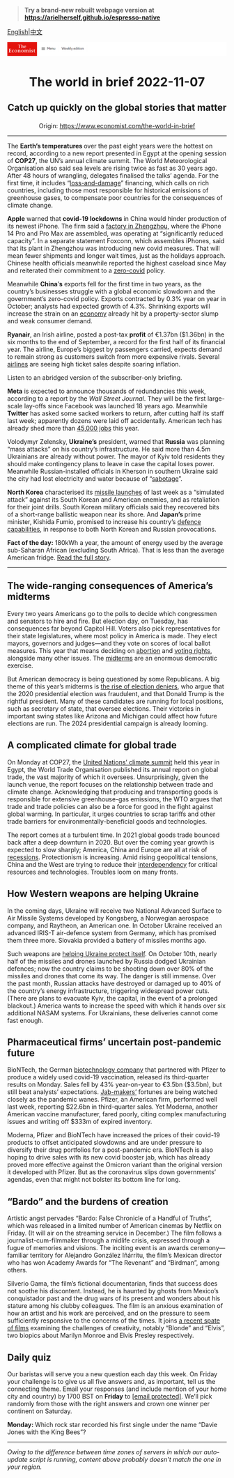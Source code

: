 > **Try a brand-new rebuilt webpage version at https://arielherself.github.io/espresso-native**

[English](https://github.com/arielherself/espresso/blob/main/README.md)|[中文](https://github-com.translate.goog/arielherself/espresso/blob/main/README.md?_x_tr_sl=en&_x_tr_tl=zh-CN&_x_tr_hl=zh-CN&_x_tr_pto=wapp)



![The Economist](menubar.png)

# <p align="center">The world in brief 2022-11-07</p>

## <p align="center">Catch up quickly on the global stories that matter</p>

<p align="center">Origin: <a href="https://www.economist.com/the-world-in-brief">https://www.economist.com/the-world-in-brief</a><hr>

The <strong>Earth’s temperatures </strong>over the past eight years were the hottest on record, according to a new report presented in Egypt at the opening session of <strong>COP27</strong>, the UN’s annual climate summit. The World Meteorological Organisation also said sea levels are rising twice as fast as 30 years ago. After 48 hours of wrangling, delegates finalised the talks’ agenda. For the first time, it includes “[loss-and-damage](https://www.economist.com/the-economist-explains/2022/10/03/what-is-climate-loss-and-damage)” financing, which calls on rich countries, including those most responsible for historical emissions of greenhouse gases, to compensate poor countries for the consequences of climate change.

<strong>Apple</strong> warned that <strong>covid-19 lockdowns </strong>in China would hinder production of its newest iPhone. The firm said a [factory in Zhengzhou](https://www.economist.com/business/2022/10/24/the-end-of-apples-affair-with-china), where the iPhone 14 Pro and Pro Max are assembled, was operating at “significantly reduced capacity”. In a separate statement Foxconn, which assembles iPhones, said that its plant in Zhengzhou was introducing new covid measures. That will mean fewer shipments and longer wait times, just as the holidays approach. Chinese health officials meanwhile reported the highest caseload since May and reiterated their commitment to a [zero-covid](https://www.economist.com/china/2022/11/03/the-chinese-city-that-covid-forgot) policy.

Meanwhile <strong>China</strong>’<strong>s</strong> exports fell for the first time in two years, as the country’s businesses struggle with a global economic slowdown and the government’s zero-covid policy. Exports contracted by 0.3% year on year in October; analysts had expected growth of 4.3%. Shrinking exports will increase the strain on an [economy](https://www.economist.com/finance-and-economics/2022/09/20/chinas-rulers-seem-resigned-to-a-slowing-economy) already hit by a property-sector slump and weak consumer demand.

<strong>Ryanair</strong>, an Irish airline, posted a post-tax <strong>profit</strong> of €1.37bn ($1.36bn) in the six months to the end of September, a record for the first half of its financial year. The airline, Europe’s biggest by passengers carried, expects demand to remain strong as customers switch from more expensive rivals. Several [airlines](https://www.economist.com/business/2022/06/09/air-travel-is-taking-flight-again) are seeing high ticket sales despite soaring inflation.

Listen to an abridged version of the subscriber-only briefing.

<strong>Meta</strong> is expected to announce thousands of redundancies this week, according to a report by the <em>Wall Street Journal</em>. They will be the first large-scale lay-offs since Facebook was launched 18 years ago. Meanwhile <strong>Twitter</strong> has asked some sacked workers to return, after cutting half its staff last week; apparently dozens were laid off accidentally. American tech has already shed more than [45,000 jobs](https://www.economist.com/business/2022/10/31/what-went-wrong-with-snap-netflix-and-uber) this year.

Volodymyr Zelensky, <strong>Ukraine’s</strong> president, warned that <strong>Russia</strong> was planning “mass attacks” on his country’s infrastructure. He said more than 4.5m Ukrainians are already without power. The mayor of Kyiv told residents they should make contingency plans to leave in case the capital loses power. Meanwhile Russian-installed officials in Kherson in southern Ukraine said the city had lost electricity and water because of “[sabotage](https://www.economist.com/international/2022/10/20/vladimir-putin-says-the-worlds-energy-infrastructure-is-at-risk)”.

<strong>North Korea</strong> characterised its [missile launches](https://www.economist.com/asia/2022/10/18/north-korea-is-preparing-for-another-nuclear-test-or-many) of last week as a “simulated attack” against its South Korean and American enemies, and as retaliation for their joint drills. South Korean military officials said they recovered bits of a short-range ballistic weapon near its shore. And <strong>Japan’s </strong>prime minister, Kishida Fumio, promised to increase his country’s [defence capabilities](https://www.economist.com/asia/2022/09/13/war-in-ukraine-has-bolstered-japans-support-for-a-stronger-army), in response to both North Korean and Russian provocations.

<strong>Fact of the day:</strong> 180kWh a year, the amount of energy used by the average sub-Saharan African (excluding South Africa). That is less than the average American fridge. [Read the full story](https://www.economist.com/middle-east-and-africa/2022/11/03/africa-will-remain-poor-unless-it-uses-more-energy). 

----------

## The wide-ranging consequences of America’s midterms

Every two years Americans go to the polls to decide which congressmen and senators to hire and fire. But election day, on Tuesday, has consequences far beyond Capitol Hill. Voters also pick representatives for their state legislatures, where most policy in America is made. They elect mayors, governors and judges—and they vote on scores of local ballot measures. This year that means deciding on [abortion](https://www.economist.com/united-states/2022/09/22/republicans-abortion-proposal-could-backfire) and [voting rights](https://www.economist.com/the-economist-explains/2022/10/20/how-americas-midterms-could-reshape-the-courts), alongside many other issues. The [midterms](https://www.economist.com/mid-terms-2022) are an enormous democratic exercise.

But American democracy is being questioned by some Republicans. A big theme of this year’s midterms is [the rise of election deniers](https://www.economist.com/graphic-detail/2022/11/01/arizonas-midterm-races-are-full-of-election-deniers), who argue that the 2020 presidential election was fraudulent, and that Donald Trump is the rightful president. Many of these candidates are running for local positions, such as secretary of state, that oversee elections. Their victories in important swing states like Arizona and Michigan could affect how future elections are run. The 2024 presidential campaign is already looming. 

## A complicated climate for global trade

On Monday at COP27, the [United Nations’ climate summit](https://www.economist.com/films/2022/11/04/cop27-time-for-action) held this year in Egypt, the World Trade Organisation published its annual report on global trade, the vast majority of which it oversees. Unsurprisingly, given the launch venue, the report focuses on the relationship between trade and climate change. Acknowledging that producing and transporting goods is responsible for extensive greenhouse-gas emissions, the WTO argues that trade and trade policies can also be a force for good in the fight against global warming. In particular, it urges countries to scrap tariffs and other trade barriers for environmentally-beneficial goods and technologies.

The report comes at a turbulent time. In 2021 global goods trade bounced back after a deep downturn in 2020. But over the coming year growth is expected to slow sharply; America, China and Europe are all at risk of [recessions](https://www.economist.com/recession). Protectionism is increasing. Amid rising geopolitical tensions, China and the West are trying to reduce their [interdependency](https://www.economist.com/special-report/2022/10/10/why-america-and-europe-fret-about-china-turning-inwards) for critical resources and technologies. Troubles loom on many fronts. 

## How Western weapons are helping Ukraine

In the coming days, Ukraine will receive two National Advanced Surface to Air Missile Systems developed by Kongsberg, a Norwegian aerospace company, and Raytheon, an American one. In October Ukraine received an advanced IRIS-T air-defence system from Germany, which has promised them three more. Slovakia provided a battery of missiles months ago.

Such weapons are [helping Ukraine protect itself](https://www.economist.com/europe/2022/11/06/western-air-defence-systems-help-ukraine-shoot-down-more-missiles). On October 10th, nearly half of the missiles and drones launched by Russia dodged Ukrainian defences; now the country claims to be shooting down over 80% of the missiles and drones that come its way. The danger is still immense. Over the past month, Russian attacks have destroyed or damaged up to 40% of the country’s energy infrastructure, triggering widespread power cuts. (There are plans to evacuate Kyiv, the capital, in the event of a prolonged blackout.) America wants to increase the speed with which it hands over six additional NASAM systems. For Ukrainians, these deliveries cannot come fast enough. 

## Pharmaceutical firms’ uncertain post-pandemic future

BioNTech, the German [biotechnology company](https://www.economist.com/business/2022/08/10/after-a-covid-fuelled-adrenaline-rush-biotech-is-crashing) that partnered with Pfizer to produce a widely used covid-19 vaccination, released its third-quarter results on Monday. Sales fell by 43% year-on-year to €3.5bn ($3.5bn), but still beat analysts’ expectations. [Jab-makers’](https://www.economist.com/graphic-detail/2022/07/13/which-covid-19-vaccine-saved-the-most-lives-in-2021) fortunes are being watched closely as the pandemic wanes. Pfizer, an American firm, performed well last week, reporting $22.6bn in third-quarter sales. Yet Moderna, another American vaccine manufacturer, fared poorly, citing complex manufacturing issues and writing off $333m of expired inventory.

Moderna, Pfizer and BioNTech have increased the prices of their covid-19 products to offset anticipated slowdowns and are under pressure to diversify their drug portfolios for a post-pandemic era. BioNTech is also hoping to drive sales with its new covid booster jab, which has already proved more effective against the Omicron variant than the original version it developed with Pfizer. But as the coronavirus slips down governments’ agendas, even that might not bolster its bottom line for long.

## “Bardo” and the burdens of creation

Artistic angst pervades “Bardo: False Chronicle of a Handful of Truths”, which was released in a limited number of American cinemas by Netflix on Friday. (It will air on the streaming service in December.) The film follows a journalist-cum-filmmaker through a midlife crisis, expressed through a fugue of memories and visions. The inciting event is an awards ceremony—familiar territory for Alejandro González Iñárritu, the film’s Mexican director who has won Academy Awards for “The Revenant” and “Birdman”, among others.

Silverio Gama, the film’s fictional documentarian, finds that success does not soothe his discontent. Instead, he is haunted by ghosts from Mexico’s conquistador past and the drug wars of its present and wonders about his stature among his clubby colleagues. The film is an anxious examination of how an artist and his work are perceived, and on the pressure to seem sufficiently responsive to the concerns of the times. It joins [a recent spate of films](https://www.economist.com/culture/2022/10/28/tar-official-competition-and-bardo-probe-creative-integrity) examining the challenges of creativity, notably “Blonde” and “Elvis”, two biopics about Marilyn Monroe and Elvis Presley respectively.

## Daily quiz

Our baristas will serve you a new question each day this week. On Friday your challenge is to give us all five answers and, as important, tell us the connecting theme. Email your responses (and include mention of your home city and country) by 1700 BST on <strong>Friday</strong> to [<span class="__cf_email__" data-cfemail="e5b4908c9fa09695978096968aa580868a8b8a888c9691cb868a88">[email&#160;protected]</span>](https://mail.google.com/mail/?view=cm&amp;fs=1&amp;tf=1&amp;to=QuizEspresso@economist.com). We’ll pick randomly from those with the right answers and crown one winner per continent on Saturday.

<strong>Monday: </strong>Which rock star recorded his first single under the name “Davie Jones with the King Bees”?   


----------

*Owing to the difference between time zones of servers in which our auto-update script is running, content above probably doesn't match the one in your region.*
